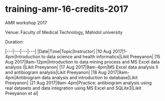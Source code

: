 # training-amr-16-credits-2017
AMR workshop 2017

Venue: Faculty of Medical Technology, Mahidol university

Duration:

|---|---|---|---|
|Date|Time|Topic|Instructor|
|10 Aug 2017|1-4pm|Introduction to data science and health informatics|Likit Preeyanon|
|15 Aug 2017|9am-12pm|Introduction to data mining process and MS Excel data analysis I|Likit Preeyanon|
|17 Aug 2017|9am-4pm|MS Excel data analysis II and antibiogram analysis|Likit Preeyanon|
|18 Aug 2017|9am-4pm|Antibiogram data analysis and introduction to database|Likit Preeyanon|
|21 Aug 2017|9am-4pm|Practice: antibiogram analysis using real datasets and data integration using MS Excel and SQLite3|Likit Preeyanon et al|
